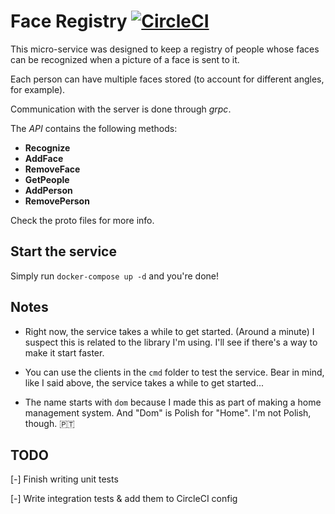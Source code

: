 # Face Registry [![CircleCI](https://circleci.com/gh/diogox/dom-face-registry.svg?style=svg)](https://circleci.com/gh/diogox/dom-face-registry)

This micro-service was designed to keep a registry of people whose faces can 
be recognized when a picture of a face is sent to it.

Each person can have multiple faces stored (to account for different angles, for example).

Communication with the server is done through *grpc*.

The *API* contains the following methods:
* **Recognize**
* **AddFace**
* **RemoveFace**
* **GetPeople**
* **AddPerson**
* **RemovePerson**

Check the proto files for more info.

## Start the service
Simply run `docker-compose up -d` and you're done!

## Notes
* Right now, the service takes a while to get started. (Around a minute)
I suspect this is related to the library I'm using. 
I'll see if there's a way to make it start faster.

* You can use the clients in the `cmd` folder to test the service. 
Bear in mind, like I said above, the service takes a while to get started...

* The name starts with `dom` because I made this as part of making a 
home management system. And "Dom" is Polish for "Home". I'm not Polish, though. :portugal:

## TODO
[-] Finish writing unit tests

[-] Write integration tests & add them to CircleCI config
